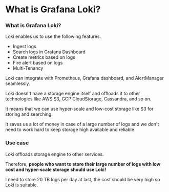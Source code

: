 # What is Grafana Loki?

### What is Grafana Loki?

Loki enables us to use the following features.

* Ingest logs
* Search logs in Grafana Dashboard
* Create metrics based on logs
* Fire alert based on logs
* Multi-Tenancy

Loki can integrate with Prometheus, Grafana dashboard, and AlertManager seamlessly.

Loki doesn't have a storage engine itself and offloads it to other technologies like AWS S3, GCP CloudStorage, Cassandra, and so on.

It means that we can use hyper-scale and low-cost storage like S3 for storing and searching.

It saves us a lot of money in case of a large number of logs and we don't need to work hard to keep storage high available and reliable.

### Use case

Loki offloads storage engine to other services.

Therefore, **people who want to store their large number of logs with low cost and hyper-scale storage should use Loki!**

I need to store 20 TB logs per day at last, the cost should be very high so Loki is suitable.
